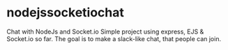 # nodejssocketiochat
Chat with NodeJs and Socket.io
Simple project using express, EJS & Socket.io so far.
The goal is to make a slack-like chat, that people can join.
